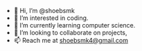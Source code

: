 - 👋 Hi, I’m @shoebsmk
- 👀 I’m interested in coding.
- 🌱 I’m currently learning computer science.
- 💞️ I’m looking to collaborate on projects,
- 📫 Reach me at shoebsmk4@gmail.com

<!---
shoebsmk/shoebsmk is a ✨ special ✨ repository because its `README.md` (this file) appears on your GitHub profile.
You can click the Preview link to take a look at your changes.
--->
